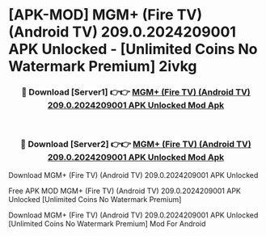 # [APK-MOD] MGM+ (Fire TV) (Android TV) 209.0.2024209001 APK Unlocked - [Unlimited Coins No Watermark Premium] 2ivkg



<div align="center">
<h3>🔴 Download [Server1] 👉👉 <a href="https://momento.my/?title=MGM+_(Fire_TV)_(Android_TV)_209.0.2024209001_APK_Unlocked">MGM+ (Fire TV) (Android TV) 209.0.2024209001 APK Unlocked Mod Apk</a></h3><br>

<h3>🔴 Download [Server2] 👉👉 <a href="https://momento.my/?title=MGM+_(Fire_TV)_(Android_TV)_209.0.2024209001_APK_Unlocked">MGM+ (Fire TV) (Android TV) 209.0.2024209001 APK Unlocked Mod Apk</a></h3>
</div>



Download MGM+ (Fire TV) (Android TV) 209.0.2024209001 APK Unlocked 

Free APK MOD MGM+ (Fire TV) (Android TV) 209.0.2024209001 APK Unlocked [Unlimited Coins No Watermark Premium]

Download MGM+ (Fire TV) (Android TV) 209.0.2024209001 APK Unlocked [Unlimited Coins No Watermark Premium] Mod For Android
